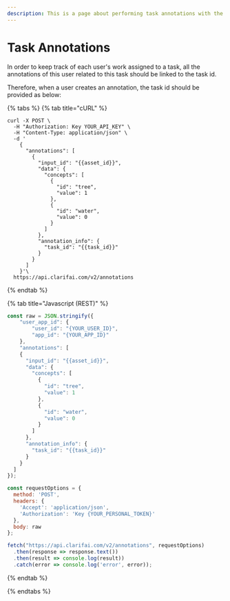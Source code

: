 ```yaml
---
description: This is a page about performing task annotations with the Clarifai API.
---
```


# Task Annotations

In order to keep track of each user's work assigned to a task, all the annotations of this user related to this task should be linked to the task id.

Therefore, when a user creates an annotation, the task id should be provided as below:

{% tabs %}
{% tab title="cURL" %}
```text
curl -X POST \
  -H "Authorization: Key YOUR_API_KEY" \
  -H "Content-Type: application/json" \
  -d '
    {
      "annotations": [
        {
          "input_id": "{{asset_id}}",
          "data": {
            "concepts": [
              {
                "id": "tree",
                "value": 1
              },
              {
                "id": "water",
                "value": 0
              }
            ]
          },
          "annotation_info": {
            "task_id": "{{task_id}}"
          }
        }
      ]
    }'\
  https://api.clarifai.com/v2/annotations
```
{% endtab %}

{% tab title="Javascript (REST)" %}
```javascript
const raw = JSON.stringify({
	"user_app_id": {
		"user_id": "{YOUR_USER_ID}",
		"app_id": "{YOUR_APP_ID}"
	},
	"annotations": [
    {
      "input_id": "{{asset_id}}",
      "data": {
        "concepts": [
          {
            "id": "tree",
            "value": 1
          },
          {
            "id": "water",
            "value": 0
          }
        ]
      },
      "annotation_info": {
        "task_id": "{{task_id}}"
      }
    }
  ]
});

const requestOptions = {
  method: 'POST',
  headers: {
    'Accept': 'application/json',
    'Authorization': 'Key {YOUR_PERSONAL_TOKEN}'
  },
  body: raw
};

fetch("https://api.clarifai.com/v2/annotations", requestOptions)
  .then(response => response.text())
  .then(result => console.log(result))
  .catch(error => console.log('error', error));
```
{% endtab %}

{% endtabs %}

